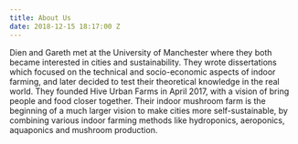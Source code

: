 ```yaml
---
title: About Us
date: 2018-12-15 18:17:00 Z
---
```


Dien and Gareth met at the University of Manchester where they both became interested in cities and sustainability. They wrote dissertations which focused on the technical and socio-economic aspects of indoor farming, and later decided to test their theoretical knowledge in the real world. They founded Hive Urban Farms in April 2017, with a vision of bring people and food closer together. Their indoor mushroom farm is the beginning of a much larger vision to make cities more self-sustainable, by combining various indoor farming methods like hydroponics, aeroponics, aquaponics and mushroom production.